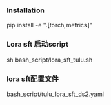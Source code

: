 ### Installation
pip install -e ".[torch,metrics]"

### Lora sft 启动script
sh bash_script/lora_sft_tulu.sh

### lora sft配置文件
bash_script/tulu_lora_sft_ds2.yaml